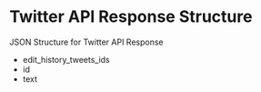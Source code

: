 # Twitter API Response Structure

JSON Structure for Twitter API Response
- edit_history_tweets_ids 
- id
- text